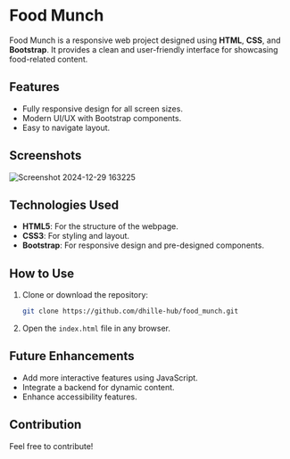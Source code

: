 
# Food Munch

Food Munch is a responsive web project designed using **HTML**, **CSS**, and **Bootstrap**. It provides a clean and user-friendly interface for showcasing food-related content.

## Features

- Fully responsive design for all screen sizes.
- Modern UI/UX with Bootstrap components.
- Easy to navigate layout.

## Screenshots
![Screenshot 2024-12-29 163225](https://github.com/user-attachments/assets/ed92b455-bf88-4011-97dc-fed7d5da1c58)

## Technologies Used

- **HTML5**: For the structure of the webpage.
- **CSS3**: For styling and layout.
- **Bootstrap**: For responsive design and pre-designed components.

## How to Use

1. Clone or download the repository:
   ```bash
   git clone https://github.com/dhille-hub/food_munch.git
   ```
2. Open the `index.html` file in any browser.

## Future Enhancements

- Add more interactive features using JavaScript.
- Integrate a backend for dynamic content.
- Enhance accessibility features.

## Contribution  
Feel free to contribute!  
